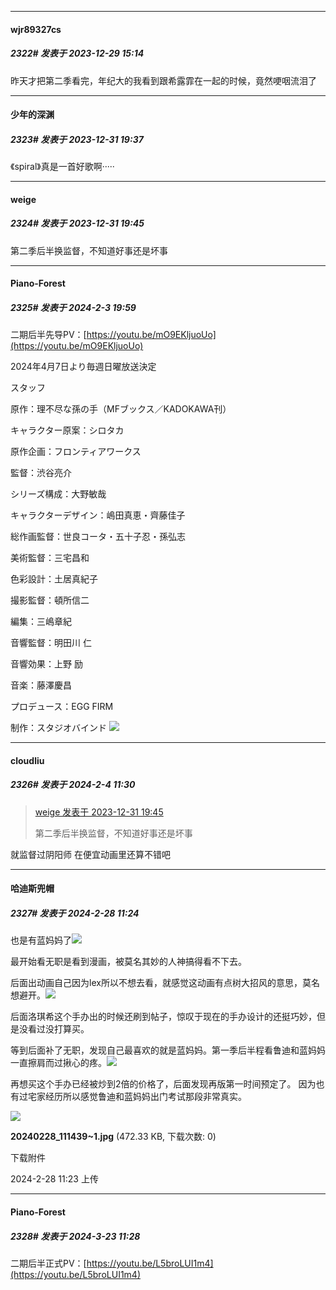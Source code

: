
*****

####  wjr89327cs  
##### 2322#       发表于 2023-12-29 15:14

昨天才把第二季看完，年纪大的我看到跟希露霏在一起的时候，竟然哽咽流泪了


*****

####  少年的深渊  
##### 2323#       发表于 2023-12-31 19:37

《spiral》真是一首好歌啊·····


*****

####  weige  
##### 2324#       发表于 2023-12-31 19:45

第二季后半换监督，不知道好事还是坏事

*****

####  Piano-Forest  
##### 2325#       发表于 2024-2-3 19:59

二期后半先导PV：[https://youtu.be/mO9EKljuoUo](https://youtu.be/mO9EKljuoUo)

2024年4月7日より毎週日曜放送決定

スタッフ

原作：理不尽な孫の手（MFブックス／KADOKAWA刊）

キャラクター原案：シロタカ　

原作企画：フロンティアワークス

監督：渋谷亮介　

シリーズ構成：大野敏哉　

キャラクターデザイン：嶋田真恵・齊藤佳子　

総作画監督：世良コータ・五十子忍・孫弘志　

美術監督：三宅昌和　

色彩設計：土居真紀子　

撮影監督：頓所信二　

編集：三嶋章紀　

音響監督：明田川 仁　

音響効果：上野 励　

音楽：藤澤慶昌

プロデュース：EGG FIRM　

制作：スタジオバインド
<img src="https://p.sda1.dev/15/be6110a05677eef29b3b97d1d3a2c925/20240203_195334.jpg" referrerpolicy="no-referrer">


*****

####  cloudliu  
##### 2326#       发表于 2024-2-4 11:30

<blockquote><a href="httphttps://bbs.saraba1st.com/2b/forum.php?mod=redirect&amp;goto=findpost&amp;pid=63494658&amp;ptid=1988848" target="_blank">weige 发表于 2023-12-31 19:45</a>

第二季后半换监督，不知道好事还是坏事</blockquote>
就监督过阴阳师 在便宜动画里还算不错吧

*****

####  哈迪斯兜帽  
##### 2327#       发表于 2024-2-28 11:24

也是有蓝妈妈了<img src="https://static.saraba1st.com/image/smiley/face2017/072.png" referrerpolicy="no-referrer">

最开始看无职是看到漫画，被莫名其妙的人神搞得看不下去。

后面出动画自己因为lex所以不想去看，就感觉这动画有点树大招风的意思，莫名想避开。<img src="https://static.saraba1st.com/image/smiley/face2017/068.png" referrerpolicy="no-referrer">

后面洛琪希这个手办出的时候还刷到帖子，惊叹于现在的手办设计的还挺巧妙，但是没看过没打算买。

等到后面补了无职，发现自己最喜欢的就是蓝妈妈。第一季后半程看鲁迪和蓝妈妈一直擦肩而过揪心的疼。<img src="https://static.saraba1st.com/image/smiley/face2017/068.png" referrerpolicy="no-referrer">

再想买这个手办已经被炒到2倍的价格了，后面发现再版第一时间预定了。
因为也有过宅家经历所以感觉鲁迪和蓝妈妈出门考试那段非常真实。

<img src="https://img.saraba1st.com/forum/202402/28/112318o4bgvrd6s4vh6b4s.jpg" referrerpolicy="no-referrer">

<strong>20240228_111439~1.jpg</strong> (472.33 KB, 下载次数: 0)

下载附件

2024-2-28 11:23 上传

*****

####  Piano-Forest  
##### 2328#       发表于 2024-3-23 11:28

二期后半正式PV：[https://youtu.be/L5broLUI1m4](https://youtu.be/L5broLUI1m4)

